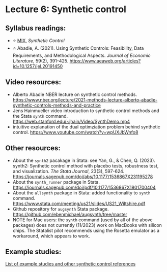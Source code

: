 # Lecture 6: Synthetic control

## Syllabus readings:

* :star: [MIX](https://mixtape.scunning.com/), *Synthetic Control*
* :star: Abadie, A. (2021). Using Synthetic Controls: Feasibility, Data Requirements, and Methodological Aspects. *Journal of Economic Literature*, 59(2), 391-425. https://www.aeaweb.org/articles?id=10.1257/jel.20191450


## Video resources:
* Alberto Abadie NBER lecture on synthetic control methods. https://www.nber.org/lecture/2021-methods-lecture-alberto-abadie-synthetic-controls-methods-and-practice
* Jens Hainmueller video introduction to synthetic control methods and the Stata `synth` command. https://web.stanford.edu/~jhain/Video/SynthDemo.mp4
* intuitive explanation of the dual optimziation problem behind synthetic control. https://www.youtube.com/watch?v=wpUXJbWnfo8


## Other resources:

* About the `synth2` pacakage in Stata: see Yan, G., & Chen, Q. (2023). synth2: Synthetic control method with placebo tests, robustness test, and visualization. *The Stata Journal*, 23(3), 597-624. https://journals.sagepub.com/doi/abs/10.1177/1536867X231195278
* About the `synth_runner` package in Stata. https://journals.sagepub.com/doi/pdf/10.1177/1536867X1801700404
* About the `allsynth` package in Stata: added functionality to `synth` command. https://www.stata.com/meeting/us21/slides/US21_Wiltshire.pdf
* Github repository for `augsynth` Stata package. https://github.com/ebenmichael/augsynth/tree/master
* NOTE for Mac users: the `synth` command (used by all of the above packages) does not currently (11/2023) work on MacBooks with silicon chips. The Statalist pilot recommends using the Rosetta emulator as a workaround, which appears to work.


## Example studies:

[List of example studies and other synthetic control references](https://github.com/spcorcor18/LPO-8852/blob/main/lectures/Lecture%206%20-%20Synthetic%20control%20methods/Example%20studies%20-%20synthetic%20control.md)
